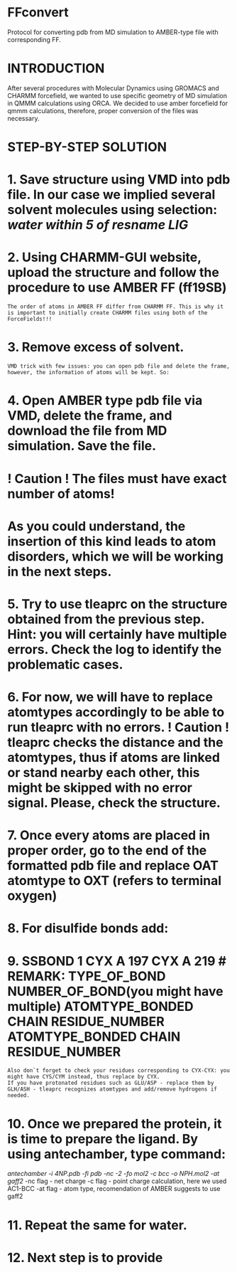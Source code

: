 # FFconvert
Protocol for converting pdb from MD simulation to AMBER-type file with corresponding FF. 
# INTRODUCTION
After several procedures with Molecular Dynamics using GROMACS and CHARMM forcefield, we wanted to use specific geometry of MD simulation in QMMM calculations using ORCA.
We decided to use amber forcefield for qmmm calculations, therefore, proper conversion of the files was necessary.
# STEP-BY-STEP SOLUTION
# 1. Save structure using VMD into pdb file. In our case we implied several solvent molecules using selection: _water within 5 of resname LIG_
# 2. Using CHARMM-GUI website, upload the structure and follow the procedure to use AMBER FF (ff19SB)
    The order of atoms in AMBER FF differ from CHARMM FF. This is why it is important to initially create CHARMM files using both of the ForceFields!!!
# 3. Remove excess of solvent.
    VMD trick with few issues: you can open pdb file and delete the frame, however, the information of atoms will be kept. So:
# 4. Open AMBER type pdb file via VMD, delete the frame, and download the file from MD simulation. Save the file.
   # ! Caution ! The files must have exact number of atoms!
   # As you could understand, the insertion of this kind leads to atom disorders, which we will be working in the next steps.
# 5. Try to use tleaprc on the structure obtained from the previous step. Hint: you will certainly have multiple errors. Check the log to identify the problematic cases.
# 6. For now, we will have to replace atomtypes accordingly to be able to run tleaprc with no errors. ! Caution ! tleaprc checks the distance and the atomtypes, thus if atoms are linked or stand nearby each other, this might be skipped with no error signal. Please, check the structure.
# 7. Once every atoms are placed in proper order, go to the end of the formatted pdb file and replace OAT atomtype to OXT (refers to terminal oxygen)
# 8. For disulfide bonds add:
# 9. SSBOND 1 CYX A 197 CYX A 219 # REMARK: TYPE_OF_BOND NUMBER_OF_BOND(you might have multiple) ATOMTYPE_BONDED CHAIN RESIDUE_NUMBER ATOMTYPE_BONDED CHAIN RESIDUE_NUMBER
    Also don`t forget to check your residues corresponding to CYX-CYX: you might have CYS/CYM instead, thus replace by CYX.
    If you have protonated residues such as GLU/ASP - replace them by GLH/ASH - tleaprc recognizes atomtypes and add/remove hydrogens if needed.
# 10. Once we prepared the protein, it is time to prepare the ligand. By using antechamber, type command: 
_antechamber -i 4NP.pdb -fi pdb -nc -2 -fo mol2 -c bcc -o NPH.mol2 -at gaff2_
-nc flag - net charge
-c flag - point charge calculation, here we used AC1-BCC
-at flag - atom type, recomendation of AMBER suggests to use gaff2
# 11. Repeat the same for water.
# 12. Next step is to provide 
